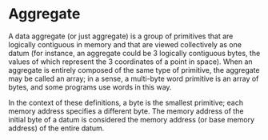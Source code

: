 # Aggregate

A data aggregate (or just aggregate) is a group of primitives that are logically contiguous in memory and that are viewed collectively as one datum (for instance, an aggregate could be 3 logically contiguous bytes, the values of which represent the 3 coordinates of a point in space). When an aggregate is entirely composed of the same type of primitive, the aggregate may be called an array; in a sense, a multi-byte word primitive is an array of bytes, and some programs use words in this way.

In the context of these definitions, a byte is the smallest primitive; each memory address specifies a different byte. The memory address of the initial byte of a datum is considered the memory address (or base memory address) of the entire datum.
